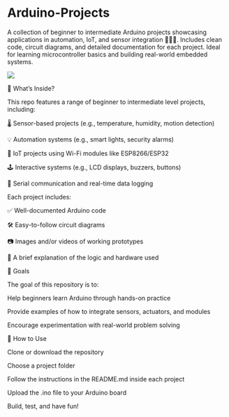 # Arduino-Projects
A collection of beginner to intermediate Arduino projects showcasing applications in automation, IoT, and sensor integration 🤖📡🔧. Includes clean code, circuit diagrams, and detailed documentation for each project. Ideal for learning microcontroller basics and building real-world embedded systems.

<img src="https://techatronic.com/wp-content/uploads/2023/02/pixlr.webp">

🚀 What’s Inside?

This repo features a range of beginner to intermediate level projects, including:

🌡️ Sensor-based projects (e.g., temperature, humidity, motion detection)

💡 Automation systems (e.g., smart lights, security alarms)

📶 IoT projects using Wi-Fi modules like ESP8266/ESP32

🕹️ Interactive systems (e.g., LCD displays, buzzers, buttons)

🔄 Serial communication and real-time data logging

Each project includes:

✅ Well-documented Arduino code

🛠️ Easy-to-follow circuit diagrams

📷 Images and/or videos of working prototypes

📄 A brief explanation of the logic and hardware used

🎯 Goals

The goal of this repository is to:

Help beginners learn Arduino through hands-on practice

Provide examples of how to integrate sensors, actuators, and modules

Encourage experimentation with real-world problem solving

📂 How to Use

Clone or download the repository

Choose a project folder

Follow the instructions in the README.md inside each project

Upload the .ino file to your Arduino board

Build, test, and have fun!

